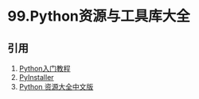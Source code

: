 # 99.Python资源与工具库大全


## 引用
1. [Python入门教程](http://c.biancheng.net/python/file/)
2. [PyInstaller](https://pyinstaller.org/en/stable/usage.html)
3. [Python 资源大全中文版](https://github.com/jobbole/awesome-python-cn)